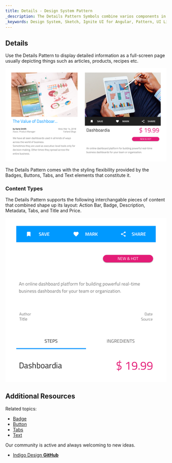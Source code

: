 ```yaml
---
title: Details - Design System Pattern
_description: The Details Pattern Symbols combine varios components in order to display detailed information about application-scenario objects. 
_keywords: Design System, Sketch, Ignite UI for Angular, Pattern, UI Library, Widgets
---
```


## Details

Use the Details Pattern to display detailed information as a full-screen page usually depicting things such as articles, products, recipes etc.

![](../images/details_demo.png)

The Details Pattern comes with the styling flexibility provided by the Badges, Buttons, Tabs, and Text elements that constitute it.

### Content Types

The Details Pattern supports the following interchangable pieces of content that combined shape up its layout: Action Bar, Badge, Description, Metadata, Tabs, and Title and Price.

![](../images/details_content.png)

## Additional Resources

Related topics:

- [Badge](badge.md)
- [Button](button.md)
- [Tabs](tabs.md)
- [Text](text.md)
  <div class="divider--half"></div>

Our community is active and always welcoming to new ideas.

- [Indigo Design **GitHub**](https://github.com/IgniteUI/design-system-docfx)
